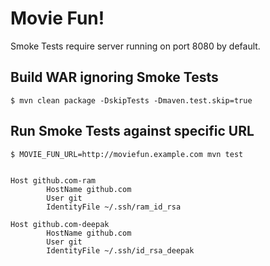 # Movie Fun!

Smoke Tests require server running on port 8080 by default.

## Build WAR ignoring Smoke Tests

```
$ mvn clean package -DskipTests -Dmaven.test.skip=true
```

## Run Smoke Tests against specific URL

```
$ MOVIE_FUN_URL=http://moviefun.example.com mvn test


Host github.com-ram
        HostName github.com
        User git
        IdentityFile ~/.ssh/ram_id_rsa

Host github.com-deepak
        HostName github.com
        User git
        IdentityFile ~/.ssh/id_rsa_deepak

```
